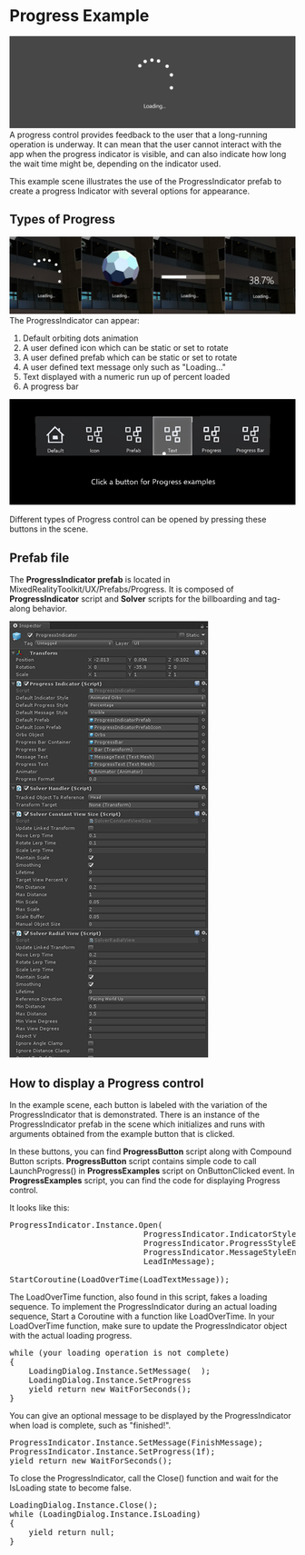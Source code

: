 # Progress Example
![Progress](/External/ReadMeImages/MRTK_Progress1.jpg)
A progress control provides feedback to the user that a long-running operation is underway. It can mean that the user cannot interact with the app when the progress indicator is visible, and can also indicate how long the wait time might be, depending on the indicator used.

This example scene illustrates the use of the ProgressIndicator prefab to create a progress Indicator with several options for appearance.


## Types of Progress
![Progress Types](/External/ReadMeImages/MRTK_Progress2.jpg)
The ProgressIndicator can appear:
1. Default orbiting dots animation
2. A user defined icon which can be static or set to rotate
3. A user defined prefab which can be static or set to rotate
4. A user defined text message only such as "Loading..."
5. Text displayed with a numeric run up of percent loaded
6. A progress bar

![Progress Type Buttons](/External/ReadMeImages/MRTK_Progress3.jpg)

Different types of Progress control can be opened by pressing these buttons in the scene.



## Prefab file

The **ProgressIndicator prefab** is located in MixedRealityToolkit/UX/Prefabs/Progress. It is composed of **ProgressIndicator** script and **Solver** scripts for the billboarding and tag-along behavior.

![ProgressIndicator Properties](/External/ReadMeImages/MRTK_ProgressIndicatorInspector.jpg)


## How to display a Progress control
In the example scene, each button is labeled with the variation of the ProgressIndicator that is demonstrated. There is an instance of the ProgressIndicator prefab in the scene which initializes and runs with arguments obtained from the example button that is clicked. 

In these buttons, you can find **ProgressButton** script along with Compound Button scripts. **ProgressButton** script contains simple code to call LaunchProgress() in **ProgressExamples** script on OnButtonClicked event. In **ProgressExamples** script, you can find the code for displaying Progress control.

It looks like this: 
<pre>
ProgressIndicator.Instance.Open(
                            ProgressIndicator.IndicatorStyleEnum.None,
                            ProgressIndicator.ProgressStyleEnum.None,
                            ProgressIndicator.MessageStyleEnum.Visible,
                            LeadInMessage);

StartCoroutine(LoadOverTime(LoadTextMessage));
</pre>

The LoadOverTime function, also found in this script, fakes a loading sequence. To implement the ProgressIndicator during an actual loading sequence, Start a Coroutine with a function like LoadOverTime. In your LoadOverTime function, make sure to update the ProgressIndicator object with the actual loading progress.
<pre>
while (your loading operation is not complete)
{
    LoadingDialog.Instance.SetMessage( <loading progress message> );
    LoadingDialog.Instance.SetProgress<percent loaded>
    yield return new WaitForSeconds(<amount of time between updates ie 0.25 seconds>);
}
</pre>

You can give an optional message to be displayed by the ProgressIndicator when load is complete, such as "finished!".
<pre>
ProgressIndicator.Instance.SetMessage(FinishMessage);
ProgressIndicator.Instance.SetProgress(1f);
yield return new WaitForSeconds(<amount of time to hold message ie 1.5 secs>);
</pre>

To close the ProgressIndicator, call the Close() function and wait for the IsLoading state to become false.
<pre>
LoadingDialog.Instance.Close();
while (LoadingDialog.Instance.IsLoading)
{
    yield return null;
}
</pre>


 
 
